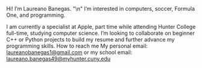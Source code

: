 Hi! I’m Laureano Banegas. "\n"
I’m interested in computers, soccer, Formula One, and programming.

I am currently a specialist at Apple, part time while attending Hunter College full-time, studying computer science.
I’m looking to collaborate on beginner C++ or Python projects to build my resume and further advance my programming skills.
How to reach me My personal email: laureanobanegas1@gmail.com or my school email: laureano.banegas49@myhunter.cuny.edu

<!---
7aureano/7aureano is a ✨ special ✨ repository because its `README.md` (this file) appears on your GitHub profile.
You can click the Preview link to take a look at your changes.
--->
